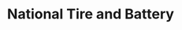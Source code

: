 ---
title: "National Tire and Battery"
url: /galveston/national-tire-and-battery/
shop: Autowerkstatt
---